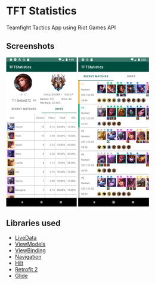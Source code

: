 # TFT Statistics
Teamfight Tactics App using Riot Games API

## Screenshots
<img src="screenshots/Screenshot1.png" height="400"> <img src="screenshots/Screenshot2.png" height="400">

## Libraries used
* [LiveData](https://developer.android.com/reference/android/arch/lifecycle/LiveData)
* [ViewModels](https://developer.android.com/reference/android/arch/lifecycle/ViewModel)
* [ViewBinding](https://developer.android.com/topic/libraries/view-binding)
* [Navigation](https://developer.android.com/guide/navigation)
* [Hilt](https://developer.android.com/training/dependency-injection/hilt-android)
* [Retrofit 2](https://square.github.io/retrofit/)
* [Glide](https://github.com/bumptech/glide)